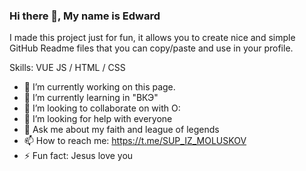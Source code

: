 ### Hi there 👋, My name is Edward 

I made this project just for fun, it allows you to create nice and simple GitHub Readme files that you can copy/paste and use in your profile.

Skills: VUE JS / HTML / CSS

- 🔭 I’m currently working on this page. 
- 🌱 I’m currently learning in "ВКЭ" 
- 👯 I’m looking to collaborate on with О: 
- 🤔 I’m looking for help with everyone 
- 💬 Ask me about my faith and league of legends 
- 📫 How to reach me: https://t.me/SUP_IZ_MOLUSKOV 
- ⚡ Fun fact: Jesus love you 




